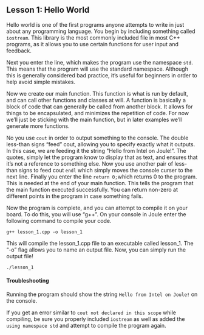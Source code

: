 ## Lesson 1: Hello World
Hello world is one of the first programs anyone attempts to write in just about any programming language. You begin by including something called `iostream`. This library is the most commonly included file in most C++ programs, as it allows you to use certain functions for user input and feedback.

Next you enter the line, which makes the program use the namespace `std`. This means that the program will use the standard namespace. Although this is generally considered bad practice, it’s useful for beginners in order to help avoid simple mistakes.

Now we create our main function. This function is what is run by default, and can call other functions and classes at will. A function is basically a block of code that can generally be called from another block. It allows for things to be encapsulated, and minimizes the repetition of code. For now we’ll just be sticking with the main function, but in later examples we’ll generate more functions.

No you use `cout` in order to output something to the console. The double less-than signs “feed” cout, allowing you to specify exactly what it outputs. In this case, we are feeding it the string "Hello from Intel on Joule!”. The quotes, simply let the program know to display that as text, and ensures that it’s not a reference to something else. Now you use another pair of less-than signs to feed cout `endl` which simply moves the console curser to the next line.
Finally you enter the line `return 0;`which returns 0 to the program. This is needed at the end of your main function. This tells the program that the main function executed successfully. You can return non-zero at different points in the program in case something fails.

Now the program is complete, and you can attempt to compile it on your board. To do this, you will use “g++”. On your console in Joule enter the following command to compile your code.

`g++ lesson_1.cpp -o lesson_1`

This will compile the lesson_1.cpp file to an executable called lesson_1. The “-o” flag allows you to name an output file. Now, you can simply run the output file!

`./lesson_1`

#### Troubleshooting

Running the program should show the string `Hello from Intel on Joule!` on the console.

If you get an error similar to `cout not declared in this scope` while compiling, be sure you properly included `iostream` as well as added the `using namespace std` and attempt to compile the program again.